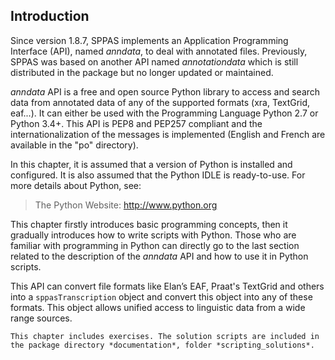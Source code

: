 ## Introduction

Since version 1.8.7, SPPAS implements an Application Programming Interface
(API), named *anndata*, to deal with annotated files. Previously, SPPAS was
based on another API named *annotationdata* which is still distributed in
the package but no longer updated or maintained.

*anndata* API is a free and open source Python library to access and search
data from annotated data of any of the supported formats (xra, TextGrid,
eaf...). It can either be used with the Programming Language Python 2.7
or Python 3.4+. This API is PEP8 and PEP257 compliant and the
internationalization of the messages is implemented (English and French are
available in the "po" directory).

In this chapter, it is assumed that a version of Python is installed and
configured. It is also assumed that the Python IDLE is ready-to-use.
For more details about Python, see:

> The Python Website: <http://www.python.org>

This chapter firstly introduces basic programming concepts, then it 
gradually introduces how to write scripts with Python. Those who are familiar
with programming in Python can directly go to the last section related to the 
description of the *anndata* API and how to use it in Python scripts.

This API can convert file formats like Elan’s EAF, Praat's TextGrid and 
others into a `sppasTranscription` object and convert this object into any of
these formats. This object allows unified access to linguistic data from 
a wide range sources.

    This chapter includes exercises. The solution scripts are included in
    the package directory *documentation*, folder *scripting_solutions*.
